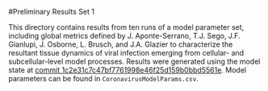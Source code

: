 #Preliminary Results Set 1

This directory contains results from ten runs of a model parameter set, 
including global metrics defined by J. Aponte-Serrano, T.J. Sego, J.F. Gianlupi, 
J. Osborne, L. Brusch, and J.A. Glazier to characterize the resultant tissue 
dynamics of viral infection emerging from cellular- and subcellular-level 
model processes. Results were generated using the model state at 
[commit 1c2e31c7c47bf7761998e46f25d159b0bbd5561e](https://github.com/covid-tissue-models/covid-tissue-response-models/commit/1c2e31c7c47bf7761998e46f25d159b0bbd5561e). 
Model parameters can be found in `CoronavirusModelParams.csv`. 